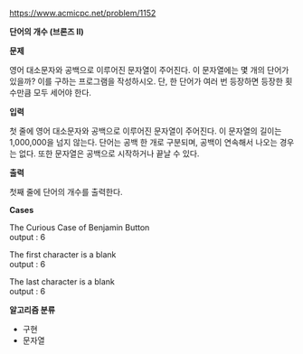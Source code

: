 https://www.acmicpc.net/problem/1152

**단어의 개수 (브론즈 II)**

**문제**

영어 대소문자와 공백으로 이루어진 문자열이 주어진다. 이 문자열에는 몇 개의 단어가 있을까? 이를 구하는 프로그램을 작성하시오. 단, 한 단어가 여러 번 등장하면 등장한 횟수만큼 모두 세어야 한다.

**입력**

첫 줄에 영어 대소문자와 공백으로 이루어진 문자열이 주어진다. 이 문자열의 길이는 1,000,000을 넘지 않는다. 단어는 공백 한 개로 구분되며, 공백이 연속해서 나오는 경우는 없다. 또한 문자열은 공백으로 시작하거나 끝날 수 있다.

**출력**

첫째 줄에 단어의 개수를 출력한다.

**Cases**

The Curious Case of Benjamin Button<br>
output : 6

 The first character is a blank<br>
output : 6

The last character is a blank<br>
output : 6

**알고리즘 분류**

- 구현
- 문자열